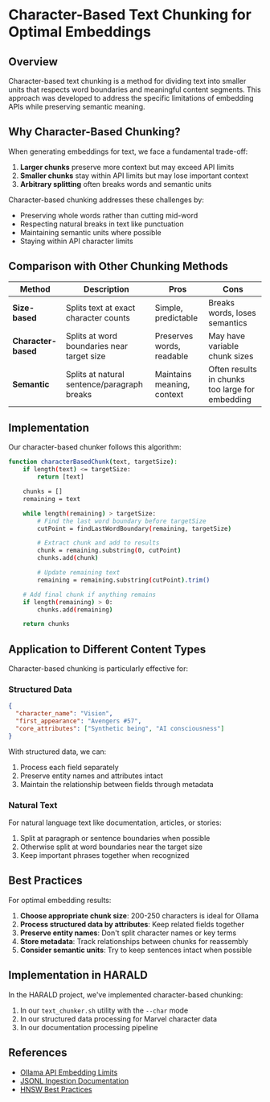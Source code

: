 # Character-Based Text Chunking for Optimal Embeddings

## Overview

Character-based text chunking is a method for dividing text into smaller units
that respects word boundaries and meaningful content segments. This approach was
developed to address the specific limitations of embedding APIs while preserving
semantic meaning.

## Why Character-Based Chunking?

When generating embeddings for text, we face a fundamental trade-off:

1. **Larger chunks** preserve more context but may exceed API limits
2. **Smaller chunks** stay within API limits but may lose important context
3. **Arbitrary splitting** often breaks words and semantic units

Character-based chunking addresses these challenges by:

- Preserving whole words rather than cutting mid-word
- Respecting natural breaks in text like punctuation
- Maintaining semantic units where possible
- Staying within API character limits

## Comparison with Other Chunking Methods

<!-- markdownlint-disable MD013 -->

| Method              | Description                                 | Pros                       | Cons                                            |
| ------------------- | ------------------------------------------- | -------------------------- | ----------------------------------------------- |
| **Size-based**      | Splits text at exact character counts       | Simple, predictable        | Breaks words, loses semantics                   |
| **Character-based** | Splits at word boundaries near target size  | Preserves words, readable  | May have variable chunk sizes                   |
| **Semantic**        | Splits at natural sentence/paragraph breaks | Maintains meaning, context | Often results in chunks too large for embedding |

## Implementation

Our character-based chunker follows this algorithm:

```sh
function characterBasedChunk(text, targetSize):
    if length(text) <= targetSize:
        return [text]

    chunks = []
    remaining = text

    while length(remaining) > targetSize:
        # Find the last word boundary before targetSize
        cutPoint = findLastWordBoundary(remaining, targetSize)

        # Extract chunk and add to results
        chunk = remaining.substring(0, cutPoint)
        chunks.add(chunk)

        # Update remaining text
        remaining = remaining.substring(cutPoint).trim()

    # Add final chunk if anything remains
    if length(remaining) > 0:
        chunks.add(remaining)

    return chunks
```

## Application to Different Content Types

Character-based chunking is particularly effective for:

### Structured Data

```json
{
  "character_name": "Vision",
  "first_appearance": "Avengers #57",
  "core_attributes": ["Synthetic being", "AI consciousness"]
}
```

With structured data, we can:

1. Process each field separately
2. Preserve entity names and attributes intact
3. Maintain the relationship between fields through metadata

### Natural Text

For natural language text like documentation, articles, or stories:

1. Split at paragraph or sentence boundaries when possible
2. Otherwise split at word boundaries near the target size
3. Keep important phrases together when recognized

## Best Practices

For optimal embedding results:

1. **Choose appropriate chunk size**: 200-250 characters is ideal for Ollama
2. **Process structured data by attributes**: Keep related fields together
3. **Preserve entity names**: Don't split character names or key terms
4. **Store metadata**: Track relationships between chunks for reassembly
5. **Consider semantic units**: Try to keep sentences intact when possible

## Implementation in HARALD

In the HARALD project, we've implemented character-based chunking:

1. In our `text_chunker.sh` utility with the `--char` mode
2. In our structured data processing for Marvel character data
3. In our documentation processing pipeline

## References

- [Ollama API Embedding Limits](./ollama-embedding-limits.md)
- [JSONL Ingestion Documentation](./jsonl-ingestion.md)
- [HNSW Best Practices](./hnsw-best-practices.md)
